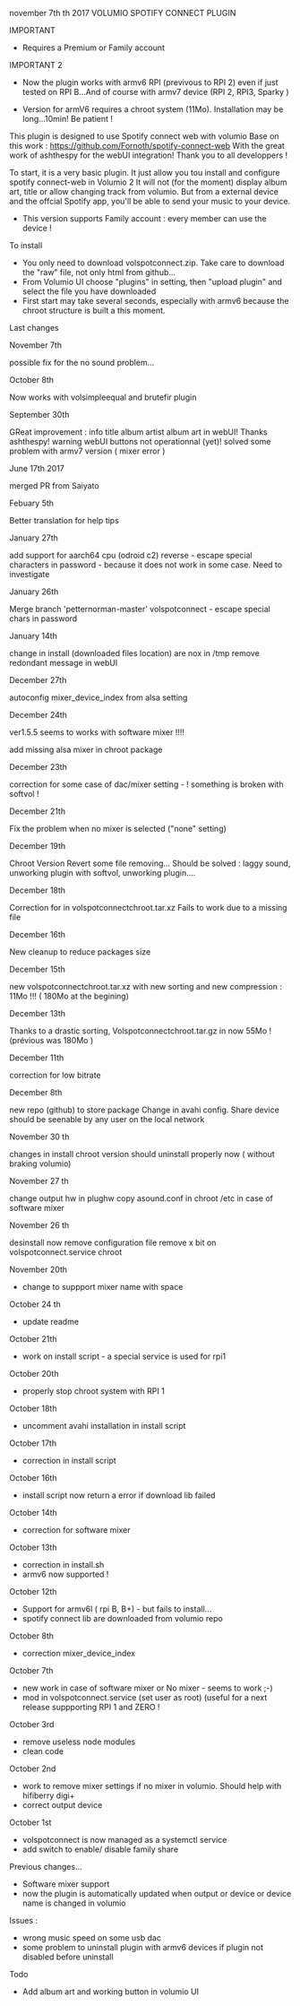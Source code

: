 november 7th th 2017
	VOLUMIO SPOTIFY CONNECT PLUGIN

IMPORTANT

- Requires a Premium or Family account


IMPORTANT 2

- Now the plugin works with armv6 RPI (previvous to RPI 2) even if just tested on RPI B...And of course with armv7 device (RPI 2, RPI3, Sparky ) 

- Version for armV6 requires a chroot system (11Mo). Installation may be long...10min! Be patient !	

This plugin is designed to use Spotify connect web with volumio
Base on this work : https://github.com/Fornoth/spotify-connect-web
With the great work of ashthespy for the webUI integration!
Thank you to all developpers !

To start, it is a very basic plugin.
It just allow you tou install and configure spotify connect-web in Volumio 2
It will not (for the moment) display album art, title or allow changing track from volumio.
But from a external device and the offcial Spotify app, you'll be able to send your music to your device.

- This version supports Family account : every member can use the device !


To install
- You only need to download volspotconnect.zip. Take care to download the "raw" file, not only html from github...
- From Volumio UI choose "plugins" in setting, then "upload plugin" and select the file you have downloaded
- First start may take several seconds, especially with armv6 because the chroot structure is built a this moment. 

Last changes

November 7th

possible fix for the no sound problem...

October 8th

Now works with volsimpleequal and brutefir plugin

September 30th

GReat improvement : info title album artist album art in webUI! Thanks ashthespy!
warning webUI buttons not operationnal (yet)!
solved some problem with armv7 version ( mixer error )

June 17th 2017

merged PR from Saiyato

Febuary 5th

Better translation for help tips

January 27th

add support for aarch64 cpu (odroid c2)
reverse - escape special characters in password - because it does not work in some case. Need to investigate

January 26th

Merge branch 'petternorman-master' volspotconnect - escape special chars in password

January 14th

change in install (downloaded files location) are nox in /tmp
remove redondant message in webUI 

December 27th

autoconfig mixer_device_index from alsa setting

December 24th

ver1.5.5 seems to works with software mixer !!!!

add missing alsa mixer in chroot package

December 23th

correction for some case of dac/mixer setting - ! something is broken with softvol ! 

December 21th

Fix the problem when no mixer is selected ("none" setting) 

December 19th

Chroot Version Revert some file removing... Should be solved : laggy sound, unworking plugin with softvol, unworking plugin....

December 18th

Correction for in volspotconnectchroot.tar.xz Fails to work due to a missing file

December 16th

New cleanup to reduce packages size

December 15th

new volspotconnectchroot.tar.xz with new sorting and new compression : 11Mo !!! ( 180Mo at the begining)

December 13th

Thanks to a drastic sorting, Volspotconnectchroot.tar.gz in now 55Mo ! (prévious was 180Mo )

December 11th

correction for low bitrate

December 8th

new repo (github) to store package
Change in avahi config. Share device should be seenable by any user on the local network

November 30 th

changes in install
chroot version should uninstall properly now ( without braking volumio)

November 27 th

change output hw in plughw
copy asound.conf in chroot /etc in case of software mixer

November 26 th

desinstall now remove configuration file
remove x bit on volspotconnect.service chroot

November 20th

- change to suppport mixer name with space

October 24 th

- update readme

October 21th

- work on install script - a special service is used for rpi1

October 20th

- properly stop chroot system with RPI 1

October 18th

- uncomment avahi installation in install script

October 17th

- correction in install script

October 16th

- install script now return a error if download lib failed

October 14th

- correction for software mixer

October 13th

- correction in install.sh
- armv6 now supported !

October 12th

- Support for armv6l ( rpi B, B+) - but fails to install...
- spotify connect lib are downloaded from volumio repo

October 8th

- correction mixer_device_index

October 7th

- new work in case of software mixer or No mixer - seems to work ;-)
- mod in volspotconnect.service (set user as root) (useful for a next release suppporting RPI 1 and ZERO !

October 3rd

- remove useless node modules
- clean code

October 2nd

- work to remove mixer settings if no mixer in volumio. Should help with hifiberry digi+ 
- correct output device

October 1st

- volspotconnect is now managed as a systemctl service
- add switch to enable/ disable family share 

Previous changes...

- Software mixer support
- now the plugin is automatically updated when output or device or device name is changed in volumio

Issues : 

- wrong music speed on some usb dac
- some problem to uninstall plugin with armv6 devices if plugin not disabled before uninstall


Todo

- Add album art and working button in volumio UI
